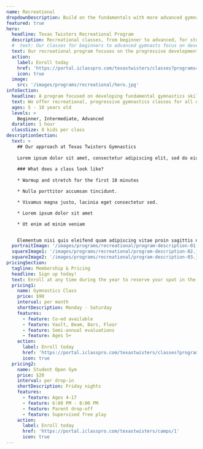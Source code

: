 ```yaml
---
name: Recreational
dropdownDescription: Build on the fundamentals with more advanced gymnastics skills.
featured: true
hero:
  headline: Texas Twisters Recreational Program
  description: Recreational classes, from beginner to advanced, for students age 5+ with a focus on developing and refining fundamental gymnastics skills on bars, beam, floor, vault, and trampolines.
  #  text: Our classes for beginners to advanced gymnasts focus on developing fundamental skills on the vault, uneven bars, beam, and floor. Gymnasts will enjoy learning new skills, making new friends, and discovering the importance of teamwork.
  text: Our recreational program focuses on the progressive development of gymnastics skills from the ground up, all while gaining confidence, coordination, flexibility, and strength.
  action:
    label: Enroll today
    href: 'https://portal.iclasspro.com/texastwisters/classes?programs=16'
    icon: true
  image:
    src: '/images/programs/recreational/hero.jpg'
infoSection:
  headline: A program focused on developing fundamental gymnastics skills
  text: We offer recreational, progressive gymnastics classes for all experience levels. Contact us today to schedule an evaluation and find the perfect fit!
  ages: 5 - 18 years old
  levels: >
    Beginner, Intermediate, Advanced
  duration: 1 hour
  classSize: 8 kids per class
descriptionSection:
  text: >
    ## Our approach at Texas Twisters Gymnastics
            
    Lorem ipsum dolor sit amet, consectetur adipiscing elit, sed do eiusmod tempor incididunt ut labore et dolore magna aliqua. Nisl pretium fusce id velit ut. Id porta nibh venenatis cras sed felis eget velit. Ut morbi tincidunt augue interdum velit. Ipsum faucibus vitae aliquet nec ullamcorper sit amet. Viverra orci sagittis eu volutpat odio facilisis mauris. Diam quis enim lobortis scelerisque fermentum. Viverra mauris in aliquam sem fringilla. 
        
    ### What does a class look like?
          
    * Warmup and stretch for the first 10 minutes

    * Nulla porttitor accumsan tincidunt.

    * Vivamus magna justo, lacinia eget consectetur sed.

    * Lorem ipsum dolor sit amet

    * Ut enim ad minim veniam


    Elementum nisi quis eleifend quam adipiscing vitae proin sagittis nisl. Viverra vitae congue eu consequat ac felis donec et odio. Euismod nisi porta lorem mollis aliquam ut porttitor. Sed nisi lacus sed viverra tellus. Augue lacus viverra vitae congue eu consequat ac felis donec. Elementum pulvinar etiam non quam lacus. Ut venenatis tellus in metus vulputate. Ultrices dui sapien eget mi proin sed libero enim. Id velit ut tortor pretium viverra suspendisse.
  portraitImage: '/images/programs/recreational/program-description-01.jpg'
  squareImage1: '/images/programs/recreational/program-description-02.jpg'
  squareImage2: '/images/programs/recreational/program-description-03.jpg'
pricingSection:
  tagline: Membership & Pricing
  headline: Sign up today!
  text: Enroll at any time during the year to reserve your spot in the class. Advanced classes will require an evaluation. Please contact us to schedule. We look forward to having you join us!
  pricing1:
    name: Gymnastics Class
    price: $90
    interval: per month
    shortDescription: Monday - Saturday
    features:
      - feature: Co-ed available
      - feature: Vault, Beam, Bars, Floor
      - feature: Semi-annual evaluations
      - feature: Ages 5+
    action:
      label: Enroll today
      href: 'https://portal.iclasspro.com/texastwisters/classes?programs=16'
      icon: true
  pricing2:
    name: Student Open Gym
    price: $20
    interval: per drop-in
    shortDescription: Friday nights
    features:
      - feature: Ages 4-17
      - feature: 6:00 PM - 8:00 PM
      - feature: Parent drop-off
      - feature: Supervised free play
    action:
      label: Enroll today
      href: 'https://portal.iclasspro.com/texastwisters/camps/1'
      icon: true
---
```

